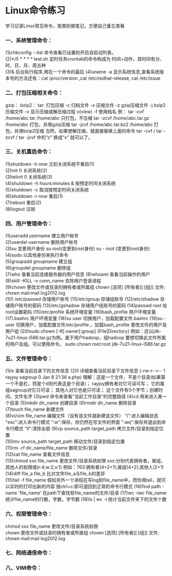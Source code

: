 # Linux命令练习 #

学习记录Linux常见命令，按类别做笔记，方便自己备忘查看  

### 一、系统管理命令： 
 (1)chkconfig --list 		命令查看已设置的开启自启动列表。  
 (2)*/5 * * * * test.sh 	定时任务crontab的命令构成为   时间+动作，其时间有分、时、日、月、周五种  
 (3)& 						后台执行程序,用在一个命令的最后
 (4)uname -a 显示系统信息,查看系统版本号的方法还有：cat /proc/version ,cat /etc/redhat-release, cat /etc/issue
   
### 二、打包压缩相关命令：
 gzip：
 bzip2：
 tar:                打包压缩
     -c              归档文件
     -x              压缩文件
     -z              gzip压缩文件
     -j              bzip2压缩文件
     -v              显示压缩或解压缩过程 v(view)
     -f              使用档名
 例：
 tar -cvf /home/abc.tar /home/abc              只打包，不压缩
 tar -zcvf /home/abc.tar.gz /home/abc        打包，并用gzip压缩
 tar -jcvf /home/abc.tar.bz2 /home/abc      打包，并用bzip2压缩
 当然，如果想解压缩，就直接替换上面的命令  tar -cvf  / tar -zcvf  / tar -jcvf 中的“c” 换成“x” 就可以了。

### 三、关机重启命令：
 (1)shutdown -h now 立刻关闭系统不重启(1)    
 (2)init 0 关闭系统(2)    
 (3)telinit 0 关闭系统(3)      
 (4)shutdown -h hours:minutes & 按预定时间关闭系统          
 (5)shutdown -c 取消按预定时间关闭系统        
 (6)shutdown -r now 重启(1)      
 (7)reboot 重启(2)     
 (8)logout 注销     

### 四、用户管理命令：
 (1)useradd username 建立用户帐号    
 (2)userdel username 删除用户帐号   
 (3)su 变更用户身份
    su root(变更到root身份)
    su - root (变更到root身份)   
 (4)sudo 以其他身份来执行命令   
 (5)groupadd groupname 建立组   
 (6)groupdel groupname 删除组   
 (7)who 查看当前连接服务器的用户信息 
 (8)whoami 查看当前操作的用户  
 (8)skill -KILL -v conn_name 去除用户登录进程   
 (9)chown 更改文件或目录的拥有者或所属组 chown [选项] [所有者][:[组]] 文件; chown mail:mail log2012.log  
 (10) /etc/passwd    存储用户账号
 (11)/etc/group       存储组账号
 (12)/etc/shadow    存储用户账号的密码
 (13)/etc/gshadow  存储用户组账号的密码
 (14)passwd root     给root设置密码
 (15)/etc/profile     系统环境变量
 (16)bash_profile     用户环境变量
 (17).bashrc              用户环境变量
 (18)su user              切换用户，加载配置文件.bashrc
 (19)su - user            切换用户，加载配置文件/etc/profile ，加载bash_profile
 更改文件的用户及用户组
 (20)sudo chown [-R] owner[:group] {File|Directory}
 例如：还以jdk-7u21-linux-i586.tar.gz为例。属于用户hadoop，组hadoop
要想切换此文件所属的用户及组。可以使用命令。
sudo chown root:root jdk-7u21-linux-i586.tar.gz

### 五、文件管理命令： 

 (1)ls 查看当前目录下的文件信息
 (2)ll 详细查看当前目录下文件信息 
    (-rw-r--r-- 1 rayjoy sagroup 0 Jan  8 21:36 a.php)
    理解：这是一个文件，不是个目录(如果第一个不是杠，而是个d则代表这是个目录)；
         rayjoy拥有者对它可读可写；
         它的属组sagroup对它只可读；
         其他人对它也是只可读；
         这个文件有0个字节；创建时间，文件名字
 (3)pwd 命令来查看”当前工作目录“的完整路径
 (4)cd 用来进入某一个目录
 (5)mkdir dir_name 创建目录 
 (6)rmdir dir_name 删除目录  
 (7)touch file_name 新建文件   
 (8)vi/vim file_name 编辑文件（没有该文件就新建该文件）
    "i":进入编辑状态
    "esc":进入命令行模式
    ":w":保存，但仍然在写文件的界面
    ":wq":保存并退出到命令行模式
    "ll":清除全部
 (9)cp source_path target_path 拷贝文件/目录到指定位置  
 (10)mv source_path target_path 移动文件/目录到指定位置   
 (11)rm -rf dir_name/file_name  删除文件/目录   
 (12)cat file_name 查看文件信息   
 (13)chmod xxx file_name 更改文件/目录系统权限
     xxx:分别代表拥有者，属组，其他人的权限值(r:4;w:2;x:1)
     例如：763:拥有者(4+2+1);属组(4+2);其他人(2+1)
 (14)diff file_a file_b 比对文件file_a与file_b的差异   
 (15)tail -f file_name 假如另外一个进程在写log到file_name中，而你用tail，就可以实时的打印出新的内容
     按ctrl+c:即可退回到正常的命令行模式
 (16)find path -name 'file_name' 在path下查找有file_name的文件/目录 
 (17)wc -lwc file_name 统计file_name的行数，字数，字节数
 (18)ls | wc -l 统计当前文件夹下的文件个数

### 六、权限管理命令：
chmod xxx file_name 更改文件/目录系统权限    
chown 更改文件或目录的拥有者或所属组 chown [选项] [所有者][:[组]] 文件; chown mail:mail log2012.log      

### 七、网络通信命令：   

### 八、VIM命令：   
